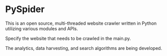 # PySpider
This is an open source, multi-threaded website crawler written in Python utilizing various modules and APIs.

Specify the website that needs to be crawled in the main.py.

The analytics, data harvesting, and search algorithms are being developed.
